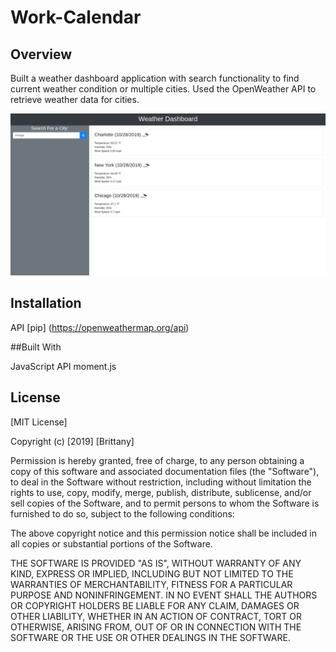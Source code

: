 # Work-Calendar


## Overview

Built a weather dashboard application with search functionality to find current weather condition or multiple cities. Used the OpenWeather API to retrieve weather data for cities.

![Weather App](WeatherAppPicture.png)


## Installation

API [pip] (https://openweathermap.org/api)



##Built With

JavaScript
API
moment.js



## License
[MIT License]


Copyright (c) [2019] [Brittany]

Permission is hereby granted, free of charge, to any person obtaining a copy of this software and associated documentation files (the "Software"), to deal in the Software without restriction, including without limitation the rights to use, copy, modify, merge, publish, distribute, sublicense, and/or sell copies of the Software, and to permit persons to whom the Software is furnished to do so, subject to the following conditions:

The above copyright notice and this permission notice shall be included in all copies or substantial portions of the Software.

THE SOFTWARE IS PROVIDED "AS IS", WITHOUT WARRANTY OF ANY KIND, EXPRESS OR IMPLIED, INCLUDING BUT NOT LIMITED TO THE WARRANTIES OF MERCHANTABILITY, FITNESS FOR A PARTICULAR PURPOSE AND NONINFRINGEMENT. IN NO EVENT SHALL THE AUTHORS OR COPYRIGHT HOLDERS BE LIABLE FOR ANY CLAIM, DAMAGES OR OTHER LIABILITY, WHETHER IN AN ACTION OF CONTRACT, TORT OR OTHERWISE, ARISING FROM, OUT OF OR IN CONNECTION WITH THE SOFTWARE OR THE USE OR OTHER DEALINGS IN THE SOFTWARE.
